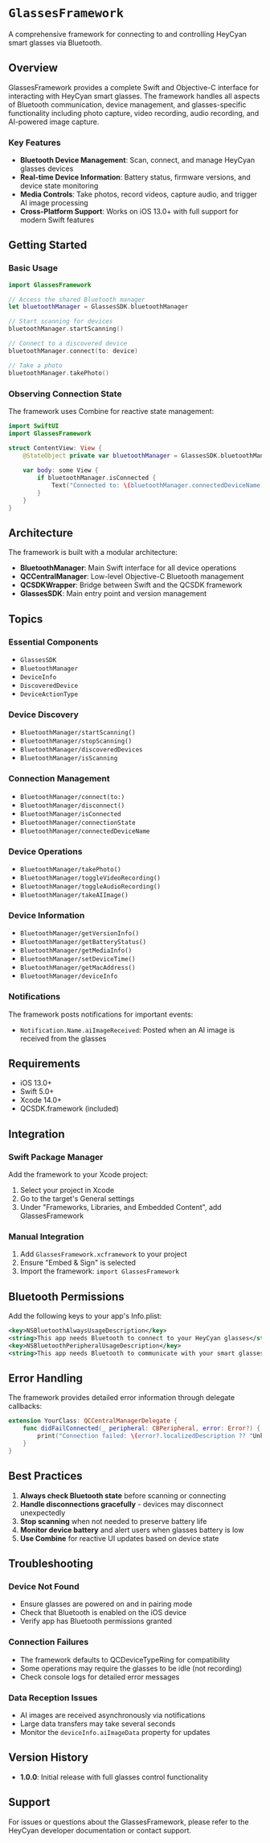 # ``GlassesFramework``

A comprehensive framework for connecting to and controlling HeyCyan smart glasses via Bluetooth.

## Overview

GlassesFramework provides a complete Swift and Objective-C interface for interacting with HeyCyan smart glasses. The framework handles all aspects of Bluetooth communication, device management, and glasses-specific functionality including photo capture, video recording, audio recording, and AI-powered image capture.

### Key Features

- **Bluetooth Device Management**: Scan, connect, and manage HeyCyan glasses devices
- **Real-time Device Information**: Battery status, firmware versions, and device state monitoring  
- **Media Controls**: Take photos, record videos, capture audio, and trigger AI image processing
- **Cross-Platform Support**: Works on iOS 13.0+ with full support for modern Swift features

## Getting Started

### Basic Usage

```swift
import GlassesFramework

// Access the shared Bluetooth manager
let bluetoothManager = GlassesSDK.bluetoothManager

// Start scanning for devices
bluetoothManager.startScanning()

// Connect to a discovered device
bluetoothManager.connect(to: device)

// Take a photo
bluetoothManager.takePhoto()
```

### Observing Connection State

The framework uses Combine for reactive state management:

```swift
import SwiftUI
import GlassesFramework

struct ContentView: View {
    @StateObject private var bluetoothManager = GlassesSDK.bluetoothManager
    
    var body: some View {
        if bluetoothManager.isConnected {
            Text("Connected to: \(bluetoothManager.connectedDeviceName)")
        }
    }
}
```

## Architecture

The framework is built with a modular architecture:

- **BluetoothManager**: Main Swift interface for all device operations
- **QCCentralManager**: Low-level Objective-C Bluetooth management
- **QCSDKWrapper**: Bridge between Swift and the QCSDK framework
- **GlassesSDK**: Main entry point and version management

## Topics

### Essential Components

- ``GlassesSDK``
- ``BluetoothManager``
- ``DeviceInfo``
- ``DiscoveredDevice``
- ``DeviceActionType``

### Device Discovery

- ``BluetoothManager/startScanning()``
- ``BluetoothManager/stopScanning()``
- ``BluetoothManager/discoveredDevices``
- ``BluetoothManager/isScanning``

### Connection Management

- ``BluetoothManager/connect(to:)``
- ``BluetoothManager/disconnect()``
- ``BluetoothManager/isConnected``
- ``BluetoothManager/connectionState``
- ``BluetoothManager/connectedDeviceName``

### Device Operations

- ``BluetoothManager/takePhoto()``
- ``BluetoothManager/toggleVideoRecording()``
- ``BluetoothManager/toggleAudioRecording()``
- ``BluetoothManager/takeAIImage()``

### Device Information

- ``BluetoothManager/getVersionInfo()``
- ``BluetoothManager/getBatteryStatus()``
- ``BluetoothManager/getMediaInfo()``
- ``BluetoothManager/setDeviceTime()``
- ``BluetoothManager/getMacAddress()``
- ``BluetoothManager/deviceInfo``

### Notifications

The framework posts notifications for important events:

- `Notification.Name.aiImageReceived`: Posted when an AI image is received from the glasses

## Requirements

- iOS 13.0+
- Swift 5.0+
- Xcode 14.0+
- QCSDK.framework (included)

## Integration

### Swift Package Manager

Add the framework to your Xcode project:

1. Select your project in Xcode
2. Go to the target's General settings
3. Under "Frameworks, Libraries, and Embedded Content", add GlassesFramework

### Manual Integration

1. Add `GlassesFramework.xcframework` to your project
2. Ensure "Embed & Sign" is selected
3. Import the framework: `import GlassesFramework`

## Bluetooth Permissions

Add the following keys to your app's Info.plist:

```xml
<key>NSBluetoothAlwaysUsageDescription</key>
<string>This app needs Bluetooth to connect to your HeyCyan glasses</string>
<key>NSBluetoothPeripheralUsageDescription</key>
<string>This app needs Bluetooth to communicate with your smart glasses</string>
```

## Error Handling

The framework provides detailed error information through delegate callbacks:

```swift
extension YourClass: QCCentralManagerDelegate {
    func didFailConnected(_ peripheral: CBPeripheral, error: Error?) {
        print("Connection failed: \(error?.localizedDescription ?? "Unknown error")")
    }
}
```

## Best Practices

1. **Always check Bluetooth state** before scanning or connecting
2. **Handle disconnections gracefully** - devices may disconnect unexpectedly
3. **Stop scanning** when not needed to preserve battery life
4. **Monitor device battery** and alert users when glasses battery is low
5. **Use Combine** for reactive UI updates based on device state

## Troubleshooting

### Device Not Found

- Ensure glasses are powered on and in pairing mode
- Check that Bluetooth is enabled on the iOS device
- Verify app has Bluetooth permissions granted

### Connection Failures

- The framework defaults to QCDeviceTypeRing for compatibility
- Some operations may require the glasses to be idle (not recording)
- Check console logs for detailed error messages

### Data Reception Issues

- AI images are received asynchronously via notifications
- Large data transfers may take several seconds
- Monitor the `deviceInfo.aiImageData` property for updates

## Version History

- **1.0.0**: Initial release with full glasses control functionality

## Support

For issues or questions about the GlassesFramework, please refer to the HeyCyan developer documentation or contact support.
